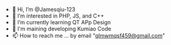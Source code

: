 - 👋 Hi, I’m @Jamesqiu-123
- 👀 I’m interested in PHP, JS, and C++
- 🌱 I’m currently learning QT APp Design
- 💞️ I'm maining developing Kumiao Code
- 📫 How to reach me ... by email "qlmwmqsf459@gmail.com"

<!---
Jamesqiu-123/Jamesqiu-123 is a ✨ special ✨ repository because its `README.md` (this file) appears on your GitHub profile.
You can click the Preview link to take a look at your changes.
--->
